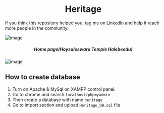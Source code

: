 <h1 align="center">Heritage</h1>

If you think this repository helped you, tag me on <a href="https://www.linkedin.com/in/jayanna-g-3aaa8a259">LinkedIn</a> and help it reach more people in the community.


![image](https://github.com/JayaG-gowda/Heritage/assets/119968609/524a8072-d49c-4ed8-94c8-85ba322ac6d4)
<h5 align="center">Home page(Hoysaleswara Temple Halebeedu)</h5>


![image](https://github.com/JayaG-gowda/Heritage/assets/119968609/263a9304-bdff-49fa-8f7e-48547c681dd5)

## How to create database
1. Turn on Apache & MySql on XAMPP control panel.
2. Go to chrome and search `localhost/phpmyadmin`
3. Then create a database with name `heritage`
4. Go to import section and upload `Heritage_DB.sql` file
   
